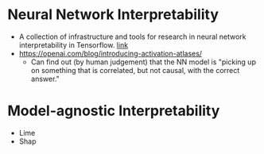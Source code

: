 # Neural Network Interpretability

- A collection of infrastructure and tools for research in neural network interpretability in Tensorflow. [link](https://github.com/tensorflow/lucid)
- https://openai.com/blog/introducing-activation-atlases/
  - Can find out (by human judgement) that the NN model is "picking up on something that is correlated, but not causal, with the correct answer."

# Model-agnostic Interpretability

- Lime
- Shap

